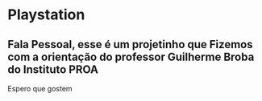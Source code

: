 # Playstation

<h2>Fala Pessoal, esse é um projetinho que Fizemos com a orientação do professor Guilherme Broba do Instituto PROA</h2>
<p>Espero que gostem</p>
